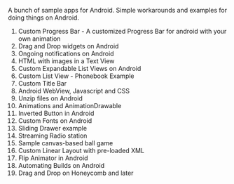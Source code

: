 A bunch of sample apps for Android. Simple workarounds and examples for doing things on Android.

  1. Custom Progress Bar - A customized Progress Bar for android with your own animation
  1. Drag and Drop widgets on Android
  1. Ongoing notifications on Android
  1. HTML with images in a Text View
  1. Custom Expandable List Views on Android
  1. Custom List View - Phonebook Example
  1. Custom Title Bar
  1. Android WebView, Javascript and CSS
  1. Unzip files on Android
  1. Animations and AnimationDrawable
  1. Inverted Button in Android
  1. Custom Fonts on Android
  1. Sliding Drawer example
  1. Streaming Radio station
  1. Sample canvas-based ball game
  1. Custom Linear Layout with pre-loaded XML
  1. Flip Animator in Android
  1. Automating Builds on Android
  1. Drag and Drop on Honeycomb and later